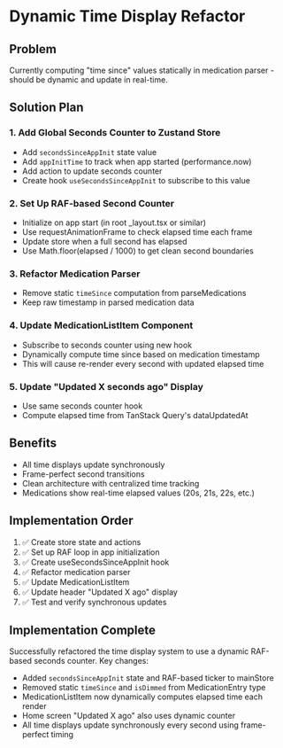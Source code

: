 # Dynamic Time Display Refactor

## Problem

Currently computing "time since" values statically in medication parser - should be dynamic and update in real-time.

## Solution Plan

### 1. Add Global Seconds Counter to Zustand Store

- Add `secondsSinceAppInit` state value
- Add `appInitTime` to track when app started (performance.now)
- Add action to update seconds counter
- Create hook `useSecondsSinceAppInit` to subscribe to this value

### 2. Set Up RAF-based Second Counter

- Initialize on app start (in root \_layout.tsx or similar)
- Use requestAnimationFrame to check elapsed time each frame
- Update store when a full second has elapsed
- Use Math.floor(elapsed / 1000) to get clean second boundaries

### 3. Refactor Medication Parser

- Remove static `timeSince` computation from parseMedications
- Keep raw timestamp in parsed medication data

### 4. Update MedicationListItem Component

- Subscribe to seconds counter using new hook
- Dynamically compute time since based on medication timestamp
- This will cause re-render every second with updated elapsed time

### 5. Update "Updated X seconds ago" Display

- Use same seconds counter hook
- Compute elapsed time from TanStack Query's dataUpdatedAt

## Benefits

- All time displays update synchronously
- Frame-perfect second transitions
- Clean architecture with centralized time tracking
- Medications show real-time elapsed values (20s, 21s, 22s, etc.)

## Implementation Order

1. ✅ Create store state and actions
2. ✅ Set up RAF loop in app initialization
3. ✅ Create useSecondsSinceAppInit hook
4. ✅ Refactor medication parser
5. ✅ Update MedicationListItem
6. ✅ Update header "Updated X ago" display
7. ✅ Test and verify synchronous updates

## Implementation Complete

Successfully refactored the time display system to use a dynamic RAF-based seconds counter. Key changes:

- Added `secondsSinceAppInit` state and RAF-based ticker to mainStore
- Removed static `timeSince` and `isDimmed` from MedicationEntry type
- MedicationListItem now dynamically computes elapsed time each render
- Home screen "Updated X ago" also uses dynamic counter
- All time displays update synchronously every second using frame-perfect timing
